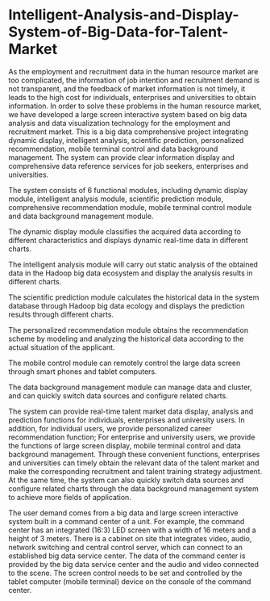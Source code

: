 # Intelligent-Analysis-and-Display-System-of-Big-Data-for-Talent-Market
 
As the employment and recruitment data in the human resource market are too complicated, the information of job intention and recruitment demand is not transparent, and the feedback of market information is not timely, it leads to the high cost for individuals, enterprises and universities to obtain information. In order to solve these problems in the human resource market, we have developed a large screen interactive system based on big data analysis and data visualization technology for the employment and recruitment market. This is a big data comprehensive project integrating dynamic display, intelligent analysis, scientific prediction, personalized recommendation, mobile terminal control and data background management. The system can provide clear information display and comprehensive data reference services for job seekers, enterprises and universities.

The system consists of 6 functional modules, including dynamic display module, intelligent analysis module, scientific prediction module, comprehensive recommendation module, mobile terminal control module and data background management module.

The dynamic display module classifies the acquired data according to different characteristics and displays dynamic real-time data in different charts.

The intelligent analysis module will carry out static analysis of the obtained data in the Hadoop big data ecosystem and display the analysis results in different charts.

The scientific prediction module calculates the historical data in the system database through Hadoop big data ecology and displays the prediction results through different charts.

The personalized recommendation module obtains the recommendation scheme by modeling and analyzing the historical data according to the actual situation of the applicant.

The mobile control module can remotely control the large data screen through smart phones and tablet computers.

The data background management module can manage data and cluster, and can quickly switch data sources and configure related charts.

The system can provide real-time talent market data display, analysis and prediction functions for individuals, enterprises and university users. In addition, for individual users, we provide personalized career recommendation function; For enterprise and university users, we provide the functions of large screen display, mobile terminal control and data background management. Through these convenient functions, enterprises and universities can timely obtain the relevant data of the talent market and make the corresponding recruitment and talent training strategy adjustment. At the same time, the system can also quickly switch data sources and configure related charts through the data background management system to achieve more fields of application.

The user demand comes from a big data and large screen interactive system built in a command center of a unit. For example, the command center has an integrated (16:3) LED screen with a width of 16 meters and a height of 3 meters. There is a cabinet on site that integrates video, audio, network switching and central control server, which can connect to an established big data service center. The data of the command center is provided by the big data service center and the audio and video connected to the scene. The screen control needs to be set and controlled by the tablet computer (mobile terminal) device on the console of the command center.
